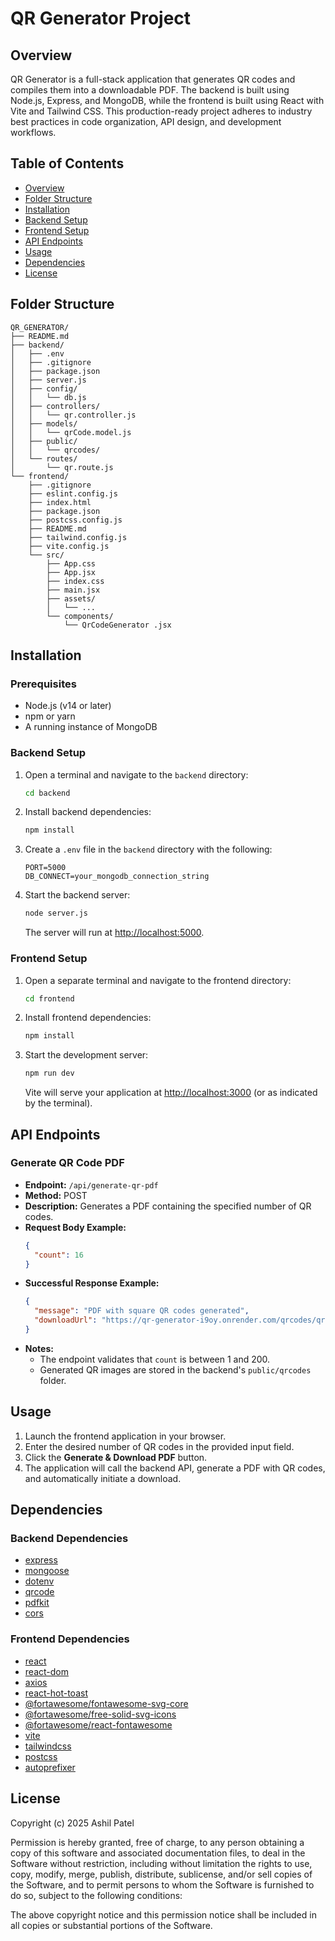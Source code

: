 # QR Generator Project

## Overview
QR Generator is a full-stack application that generates QR codes and compiles them into a downloadable PDF. The backend is built using Node.js, Express, and MongoDB, while the frontend is built using React with Vite and Tailwind CSS. This production-ready project adheres to industry best practices in code organization, API design, and development workflows.

## Table of Contents
- [Overview](#overview)
- [Folder Structure](#folder-structure)
- [Installation](#installation)
- [Backend Setup](#backend-setup)
- [Frontend Setup](#frontend-setup)
- [API Endpoints](#api-endpoints)
- [Usage](#usage)
- [Dependencies](#dependencies)
- [License](#license)

## Folder Structure

```
QR_GENERATOR/
├── README.md
├── backend/
│   ├── .env
│   ├── .gitignore
│   ├── package.json
│   ├── server.js
│   ├── config/
│   │   └── db.js
│   ├── controllers/
│   │   └── qr.controller.js
│   ├── models/
│   │   └── qrCode.model.js
│   ├── public/
│   │   └── qrcodes/
│   └── routes/
│       └── qr.route.js
└── frontend/
    ├── .gitignore
    ├── eslint.config.js
    ├── index.html
    ├── package.json
    ├── postcss.config.js
    ├── README.md
    ├── tailwind.config.js
    ├── vite.config.js
    └── src/
        ├── App.css
        ├── App.jsx
        ├── index.css
        ├── main.jsx
        ├── assets/
        │   └── ...
        └── components/
            └── QrCodeGenerator .jsx
```

## Installation

### Prerequisites
- Node.js (v14 or later)
- npm or yarn
- A running instance of MongoDB

### Backend Setup
1. Open a terminal and navigate to the `backend` directory:
   ```sh
   cd backend
   ```
2. Install backend dependencies:
   ```sh
   npm install
   ```
3. Create a `.env` file in the `backend` directory with the following:
   ```env
   PORT=5000
   DB_CONNECT=your_mongodb_connection_string
   ```
4. Start the backend server:
   ```sh
   node server.js
   ```
   The server will run at [http://localhost:5000](http://localhost:5000).

### Frontend Setup
1. Open a separate terminal and navigate to the frontend directory:
   ```sh
   cd frontend
   ```
2. Install frontend dependencies:
   ```sh
   npm install
   ```
3. Start the development server:
   ```sh
   npm run dev
   ```
   Vite will serve your application at [http://localhost:3000](http://localhost:3000) (or as indicated by the terminal).

## API Endpoints

### Generate QR Code PDF
- **Endpoint:** `/api/generate-qr-pdf`
- **Method:** POST
- **Description:** Generates a PDF containing the specified number of QR codes.
- **Request Body Example:**
  ```json
  {
    "count": 16
  }
  ```
- **Successful Response Example:**
  ```json
  {
    "message": "PDF with square QR codes generated",
    "downloadUrl": "https://qr-generator-i9oy.onrender.com/qrcodes/qr-batch-<timestamp>.pdf"
  }
  ```
- **Notes:**  
  - The endpoint validates that `count` is between 1 and 200.
  - Generated QR images are stored in the backend's `public/qrcodes` folder.

## Usage
1. Launch the frontend application in your browser.
2. Enter the desired number of QR codes in the provided input field.
3. Click the **Generate & Download PDF** button.
4. The application will call the backend API, generate a PDF with QR codes, and automatically initiate a download.

## Dependencies

### Backend Dependencies
- [express](https://expressjs.com/)
- [mongoose](https://mongoosejs.com/)
- [dotenv](https://github.com/motdotla/dotenv)
- [qrcode](https://github.com/soldair/node-qrcode)
- [pdfkit](http://pdfkit.org/)
- [cors](https://github.com/expressjs/cors)

### Frontend Dependencies
- [react](https://reactjs.org/)
- [react-dom](https://reactjs.org/)
- [axios](https://axios-http.com/)
- [react-hot-toast](https://react-hot-toast.com/)
- [@fortawesome/fontawesome-svg-core](https://fontawesome.com/)
- [@fortawesome/free-solid-svg-icons](https://fontawesome.com/)
- [@fortawesome/react-fontawesome](https://fontawesome.com/)
- [vite](https://vitejs.dev/)
- [tailwindcss](https://tailwindcss.com/)
- [postcss](https://postcss.org/)
- [autoprefixer](https://github.com/postcss/autoprefixer)

## License

Copyright (c) 2025 Ashil Patel

Permission is hereby granted, free of charge, to any person obtaining a copy of this software and associated documentation files, to deal in the Software without restriction, including without limitation the rights to use, copy, modify, merge, publish, distribute, sublicense, and/or sell copies of the Software, and to permit persons to whom the Software is furnished to do so, subject to the following conditions:                        

The above copyright notice and this permission notice shall be included in all copies or substantial portions of the Software.